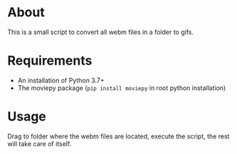 # About

This is a small script to convert all webm files in a folder to gifs.

# Requirements

- An installation of Python 3.7+ 
- The moviepy package (```pip install moviepy``` in root python installation)

# Usage

Drag to folder where the webm files are located, execute the script, the rest will take care of itself.
